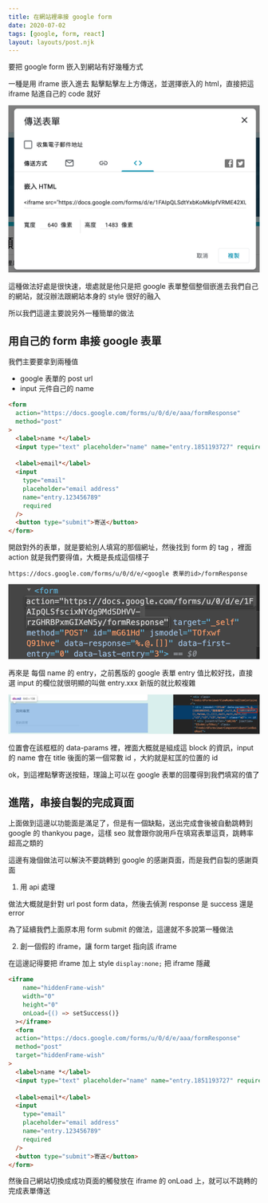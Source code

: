 ```yaml
---
title: 在網站裡串接 google form
date: 2020-07-02
tags: [google, form, react]
layout: layouts/post.njk
---
```


要把 google form 嵌入到網站有好幾種方式

一種是用 iframe 嵌入進去
點擊點擊左上方傳送，並選擇嵌入的 html，直接把這 iframe 貼進自己的 code 就好

![](/img/20200702/1.png)

這種做法好處是很快速，壞處就是他只是把 google 表單整個整個嵌進去我們自己的網站，就沒辦法跟網站本身的 style 很好的融入

所以我們這邊主要說另外一種簡單的做法

## 用自己的 form 串接 google 表單

我們主要要拿到兩種值

- google 表單的 post url
- input 元件自己的 name

```html
<form
  action="https://docs.google.com/forms/u/0/d/e/aaa/formResponse"
  method="post"
>
  <label>name *</label>
  <input type="text" placeholder="name" name="entry.1851193727" required />

  <label>email*</label>
  <input
    type="email"
    placeholder="email address"
    name="entry.123456789"
    required
  />
  <button type="submit">寄送</button>
</form>
```

開啟對外的表單，就是要給別人填寫的那個網址，然後找到 form 的 tag ，裡面 action 就是我們要得值，大概是長成這個樣子

`https://docs.google.com/forms/u/0/d/e/<google 表單的id>/formResponse`

![](/img/20200702/2.png)

再來是 每個 name 的 entry，之前舊版的 google 表單 entry 值比較好找，直接選 input 的欄位就很明顯的叫做 entry.xxx 新版的就比較複雜

![](/img/20200702/3.png)

位置會在該框框的 data-params 裡，裡面大概就是組成這 block 的資訊，input 的 name 會在 title 後面的第一個常數 id ，大約就是紅匡的位置的 id

ok，到這裡點擊寄送按鈕，理論上可以在 google 表單的回覆得到我們填寫的值了

## 進階，串接自製的完成頁面

上面做到這邊以功能面是滿足了，但是有一個缺點，送出完成會後被自動跳轉到 google 的 thankyou page，這樣 seo 就會跟你說用戶在填寫表單這頁，跳轉率超高之類的

這邊有幾個做法可以解決不要跳轉到 google 的感謝頁面，而是我們自製的感謝頁面

1. 用 api 處理

做法大概就是針對 url post form data，然後去偵測 response 是 success 還是 error

為了延續我們上面原本用 form submit 的做法，這邊就不多說第一種做法

2. 創一個假的 iframe，讓 form target 指向該 iframe

在這邊記得要把 iframe 加上 style `display:none;` 把 iframe 隱藏

```html
<iframe
    name="hiddenFrame-wish"
    width="0"
    height="0"
    onLoad={() => setSuccess()}
  ></iframe>
  <form
  action="https://docs.google.com/forms/u/0/d/e/aaa/formResponse"
  method="post"
  target="hiddenFrame-wish"
>
  <label>name *</label>
  <input type="text" placeholder="name" name="entry.1851193727" required />

  <label>email*</label>
  <input
    type="email"
    placeholder="email address"
    name="entry.123456789"
    required
  />
  <button type="submit">寄送</button>
</form>
```

然後自己網站切換成成功頁面的觸發放在 iframe 的 onLoad 上，就可以不跳轉的完成表單傳送
